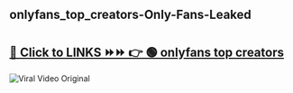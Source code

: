 
 ## onlyfans_top_creators-Only-Fans-Leaked

# <h2><a href="https://clipsfans.com/onlyfans_top_creators&ref=git">🔗 Click to LINKS ⏩⏩ 👉 🟢 onlyfans top creators </a></h2>

<a href="https://clipsfans.com/onlyfans_top_creators&ref=git" rel="nofollow" data-target="animated-image.originalLink"><img src="https://i.ibb.co.com/xMMVF88/686577567.gif" alt="Viral Video Original" style="max-width: 100%; display: inline-block;" data-target="animated-image.originalImage"></a>
